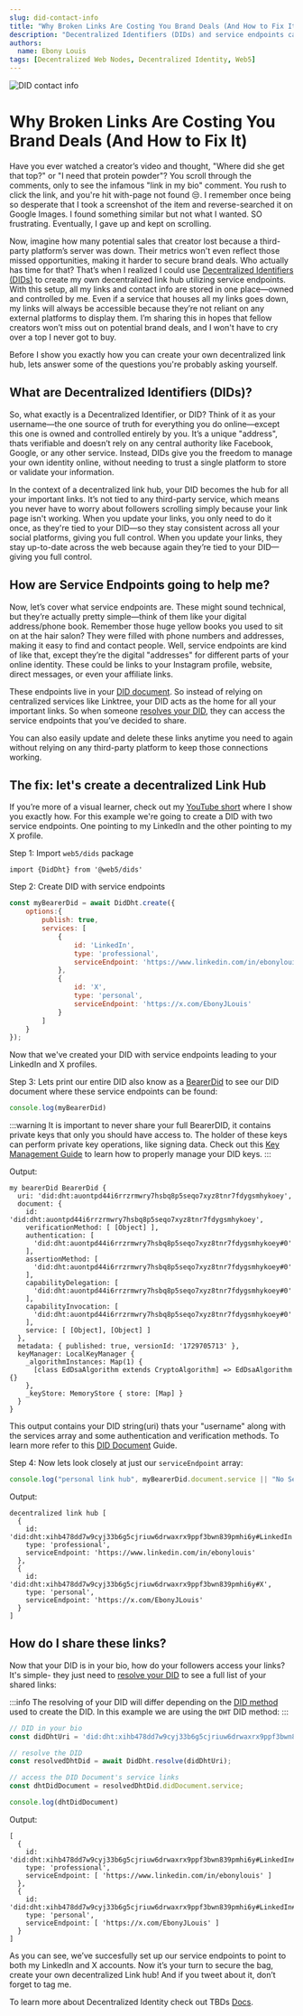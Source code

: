 ```yaml
---
slug: did-contact-info
title: "Why Broken Links Are Costing You Brand Deals (And How to Fix It)"
description: "Decentralized Identifiers (DIDs) and service endpoints can keep your links accessible even during third-party outages. Ensuring your in full control of your online presence."
authors:
  name: Ebony Louis
tags: [Decentralized Web Nodes, Decentralized Identity, Web5]
---
```


<head>
  <meta property="og:title" content="Why Broken Links Are Costing You Brand Deals (And How to Fix It)" />
  <meta property="og:type" content="website" />
  <meta property="og:url" content='https://developer.tbd.website/blog/did-contact-info' />
  <meta name="og:description" content="Decentralized Identifiers (DIDs) and service endpoints can keep your links accessible even during third-party outages. Ensuring your in full control of your online presence." />
  <meta property="og:image" content="https://developer.tbd.website/assets/images/did-contact-info-ecb7a2e8fc024bcbb4422cc0361c5fac.png" /> 

  <meta name="twitter:card" content="summary_large_image" />
  <meta property="twitter:domain" content="developer.tbd.website" />
  <meta name="twitter:site" content="@tbdevs" />
  <meta name="twitter:title" content="Why Broken Links Are Costing You Brand Deals (And How to Fix It)"/>
  <meta property="twitter:url" content='https://developer.tbd.website/blog/did-contact-info' /> 
  <meta name="twitter:description" content="Decentralized Identifiers (DIDs) and service endpoints can keep your links accessible even during third-party outages. Ensuring your in full control of your online presence." />
  <meta name="twitter:image" content="https://developer.tbd.website/assets/images/did-contact-info-ecb7a2e8fc024bcbb4422cc0361c5fac.png" />

  <link rel="apple-touch-icon" href="https://developer.tbd.website/img/tbd-fav-icon-main.png" />
</head>

![DID contact info](/img/did-contact-info.png)

# Why Broken Links Are Costing You Brand Deals (And How to Fix It)


Have you ever watched a creator’s video and thought, "Where did she get that top?" or "I need that protein powder"? You scroll through the comments, only to see the infamous "link in my bio" comment. You rush to click the link, and you're hit with-page not found 😒. I remember once being so desperate that I took a screenshot of the item and reverse-searched it on Google Images. I found something similar but not what I wanted. SO frustrating. Eventually, I gave up and kept on scrolling.

<!--truncate-->

Now, imagine how many potential sales that creator lost because a third-party platform’s server was down. Their metrics won't even reflect those missed opportunities, making it harder to secure brand deals. Who actually has time for that? That’s when I realized I could use [Decentralized Identifiers (DIDs)](https://developer.tbd.website/docs/web5/decentralized-identifiers/what-are-dids) to create my own decentralized link hub utilizing service endpoints. With this setup, all my links and contact info are stored in one place—owned and controlled by me. Even if a service that houses all my links goes down, my links will always be accessible because they’re not reliant on any external platforms to display them. I’m sharing this in hopes that fellow creators won’t miss out on potential brand deals, and I won't have to cry over a top I never got to buy.

Before I show you exactly how you can create your own decentralized link hub, lets answer some of the questions you're probably asking yourself. 

## What are Decentralized Identifiers (DIDs)?

So, what exactly is a Decentralized Identifier, or DID? Think of it as your username—the one source of truth for everything you do online—except this one is owned and controlled entirely by you. It’s a unique "address", thats verifiable and doesn’t rely on any central authority like Facebook, Google, or any other service. Instead, DIDs give you the freedom to manage your own identity online, without needing to trust a single platform to store or validate your information.

In the context of a decentralized link hub, your DID becomes the hub for all your important links. It’s not tied to any third-party service, which means you never have to worry about followers scrolling simply because your link page isn't working. When you update your links, you only need to do it once, as they're tied to your DID—so they stay consistent across all your social platforms, giving you full control. When you update your links, they stay up-to-date across the web because again they’re tied to your DID—giving you full control.

## How are Service Endpoints going to help me? 

Now, let’s cover what service endpoints are. These might sound technical, but they’re actually pretty simple—think of them like your digital address/phone book. Remember those huge yellow books you used to sit on at the hair salon? They were filled with phone numbers and addresses, making it easy to find and contact people. Well, service endpoints are kind of like that, except they’re the digital "addresses" for different parts of your online identity. These could be links to your Instagram profile, website, direct messages, or even your affiliate links.

These endpoints live in your [DID document](https://developer.tbd.website/docs/web5/decentralized-identifiers/did_documents#what-is-a-did-document). So instead of relying on centralized services like Linktree, your DID acts as the home for all your important links. So when someone [resolves your DID](https://developer.tbd.website/docs/web5/decentralized-identifiers/how-to-resolve-a-did), they can access the service endpoints that you’ve decided to share.

You can also easily update and delete these links anytime you need to again without relying on any third-party platform to keep those connections working.

## The fix: let's create a decentralized Link Hub

If you’re more of a visual learner, check out my [YouTube short](https://youtube.com/shorts/knYteCFYuno) where I show you exactly how. For this example we're going to create a DID with two service endpoints. One pointing to my LinkedIn and the other pointing to my X profile. 

Step 1: Import `web5/dids` package 

```
import {DidDht} from '@web5/dids'
```

Step 2: Create DID with service endpoints

```javascript
const myBearerDid = await DidDht.create({
    options:{
        publish: true,
        services: [
            {
                id: 'LinkedIn',
                type: 'professional',
                serviceEndpoint: 'https://www.linkedin.com/in/ebonylouis'
            },
            {
                id: 'X',
                type: 'personal',
                serviceEndpoint: 'https://x.com/EbonyJLouis'
            }
        ]
    }
});
```

Now that we've created your DID with service endpoints leading to your LinkedIn and X profiles.

Step 3: Lets print our entire DID also know as a [BearerDid](https://developer.tbd.website/docs/glossary/#bearer-did) to see our DID document where these service endpoints can be found: 

```javascript 
console.log(myBearerDid)
```
:::warning
It is important to never share your full BearerDID, it contains private keys that only you should have access to. The holder of these keys can perform private key operations, like signing data. Check out this [Key Management Guide](https://developer.tbd.website/docs/web5/decentralized-identifiers/key-management) to learn how to properly manage your DID keys. 
:::

Output: 

```jsonld
my bearerDid BearerDid {
  uri: 'did:dht:auontpd44i6rrzrmwry7hsbq8p5seqo7xyz8tnr7fdygsmhykoey',
  document: {
    id: 'did:dht:auontpd44i6rrzrmwry7hsbq8p5seqo7xyz8tnr7fdygsmhykoey',
    verificationMethod: [ [Object] ],
    authentication: [
      'did:dht:auontpd44i6rrzrmwry7hsbq8p5seqo7xyz8tnr7fdygsmhykoey#0'
    ],
    assertionMethod: [
      'did:dht:auontpd44i6rrzrmwry7hsbq8p5seqo7xyz8tnr7fdygsmhykoey#0'
    ],
    capabilityDelegation: [
      'did:dht:auontpd44i6rrzrmwry7hsbq8p5seqo7xyz8tnr7fdygsmhykoey#0'
    ],
    capabilityInvocation: [
      'did:dht:auontpd44i6rrzrmwry7hsbq8p5seqo7xyz8tnr7fdygsmhykoey#0'
    ],
    service: [ [Object], [Object] ]
  },
  metadata: { published: true, versionId: '1729705713' },
  keyManager: LocalKeyManager {
    _algorithmInstances: Map(1) {
      [class EdDsaAlgorithm extends CryptoAlgorithm] => EdDsaAlgorithm {}
    },
    _keyStore: MemoryStore { store: [Map] }
  }
}
```
This output contains your DID string(uri) thats your "username" along with the services array and some authentication and verification methods. To learn more refer to this [DID Document](https://developer.tbd.website/docs/web5/decentralized-identifiers/did_documents) Guide. 

Step 4: Now lets look closely at just our `serviceEndpoint` array: 

```javascript 
console.log("personal link hub", myBearerDid.document.service || "No Services Found");
```

Output:

```jsonld
decentralized link hub [
  {
    id: 'did:dht:xihb478dd7w9cyj33b6g5cjriuw6drwaxrx9ppf3bwn839pmhi6y#LinkedIn',
    type: 'professional',
    serviceEndpoint: 'https://www.linkedin.com/in/ebonylouis'
  },
  {
    id: 'did:dht:xihb478dd7w9cyj33b6g5cjriuw6drwaxrx9ppf3bwn839pmhi6y#X',
    type: 'personal',
    serviceEndpoint: 'https://x.com/EbonyJLouis'
  }
]
```

## How do I share these links? 
Now that your DID is in your bio, how do your followers access your links? It's simple- they just need to [resolve your DID](https://developer.tbd.website/docs/web5/decentralized-identifiers/how-to-resolve-a-did) to see a full list of your shared links: 

:::info
The resolving of your DID will differ depending on the [DID method](https://developer.tbd.website/docs/glossary#did-method) used to create the DID. In this example we are using the `DHT` DID method:
:::

```javascript
// DID in your bio
const didDhtUri = 'did:dht:xihb478dd7w9cyj33b6g5cjriuw6drwaxrx9ppf3bwn839pmhi6y'

// resolve the DID
const resolvedDhtDid = await DidDht.resolve(didDhtUri);

// access the DID Document's service links
const dhtDidDocument = resolvedDhtDid.didDocument.service;

console.log(dhtDidDocument)
```
Output:

```jsonld 
[
  {
    id: 'did:dht:xihb478dd7w9cyj33b6g5cjriuw6drwaxrx9ppf3bwn839pmhi6y#LinkedIn#LinkedIn',
    type: 'professional',
    serviceEndpoint: [ 'https://www.linkedin.com/in/ebonylouis' ]
  },
  {
    id: 'did:dht:xihb478dd7w9cyj33b6g5cjriuw6drwaxrx9ppf3bwn839pmhi6y#LinkedIn#X',
    type: 'personal',
    serviceEndpoint: [ 'https://x.com/EbonyJLouis' ]
  }
]
```

As you can see, we’ve succesfully set up our service endpoints to point to both my LinkedIn and X accounts. Now it’s your turn to secure the bag, create your own decentralized Link hub! And if you tweet about it, don’t forget to tag me.

To learn more about Decentralized Identity check out TBDs [Docs](https://developer.tbd.website/docs/). 